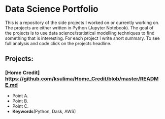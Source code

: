 # Data Science Portfolio
 
This is a repository of the side projects I worked on or currently working on. The projects are either written in Python (Jupyter Notebook). The goal of the projects is to use data science/statistical modelling techniques to find something that is interesting. For each project I write short summary. To see full analysis and code click on the projects headline.

## Projects:


### [Home Credit] https://github.com/ksulima/Home_Credit/blob/master/README.md

* Point A.
* Point B.
* Point C.
* **Keywords**(Python, Dask, AWS)
